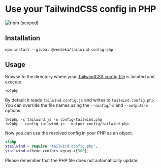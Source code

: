 # Use your TailwindCSS config in PHP

![npm (scoped)](https://img.shields.io/npm/v/@vendeka/tailwind-config-php)

## Installation 
```
npm install --global @vendeka/tailwind-config-php
```

## Usage

Browse to the directory where your [TailwindCSS config file](https://tailwindcss.com/docs/configuration/) is located and execute:

```
tw2php
```

By default it reads `tailwind.config.js` and writes to `tailwind.config.php`. You can override the file names using the `--config`/`-c` and `--output`/`-o` options.

```
tw2php -c tailwind.js -o config/tailwind.php
tw2php --config tailwind.js --output config/tailwind.php
```

Now you can use the resolved config in your PHP as an object.

```php
<?php
$tailwind = require 'tailwind.config.php';
$tailwind->theme->colors->gray->{500};
```

Please remember that the PHP file does not automatically update.
